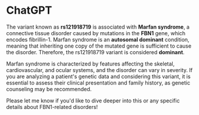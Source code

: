 # ChatGPT

The variant known as **rs121918719** is associated with **Marfan syndrome**, a connective tissue disorder caused by mutations in the **FBN1** gene, which encodes fibrillin-1. Marfan syndrome is an **autosomal dominant** condition, meaning that inheriting one copy of the mutated gene is sufficient to cause the disorder. Therefore, the rs121918719 variant is considered **dominant**.

Marfan syndrome is characterized by features affecting the skeletal, cardiovascular, and ocular systems, and the disorder can vary in severity. If you are analyzing a patient's genetic data and considering this variant, it is essential to assess their clinical presentation and family history, as genetic counseling may be recommended.

Please let me know if you'd like to dive deeper into this or any specific details about FBN1-related disorders!